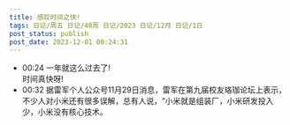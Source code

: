 ```yaml
---
title: 感叹时间之快!
tags: 日记/周五 日记/48周 日记/2023 日记/12月 日记/1日
post_status: publish
post_date: 2023-12-01 00:24:31 
---
```

- 00:24 一年就这么过去了!<br>时间真快呀!
- 00:32 据雷军个人公众号11月29日消息，雷军在第九届校友珞珈论坛上表示，不少人对小米还有很多误解，总有人说，“小米就是组装厂，小米研发投入少，小米没有核心技术。